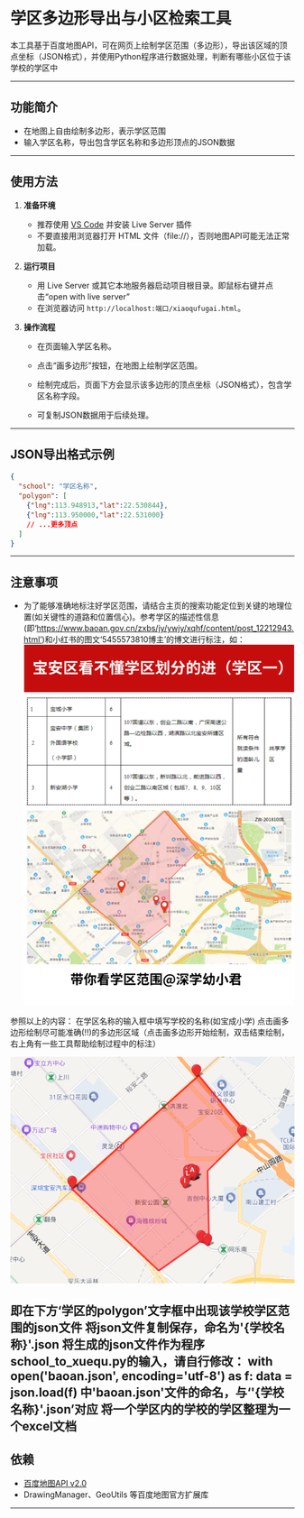 # 学区多边形导出与小区检索工具
本工具基于百度地图API，可在网页上绘制学区范围（多边形），导出该区域的顶点坐标（JSON格式），并使用Python程序进行数据处理，判断有哪些小区位于该学校的学区中

---

## 功能简介

- 在地图上自由绘制多边形，表示学区范围
- 输入学区名称，导出包含学区名称和多边形顶点的JSON数据
---

## 使用方法

1. **准备环境**
   - 推荐使用 [VS Code](https://code.visualstudio.com/) 并安装 Live Server 插件
   - 不要直接用浏览器打开 HTML 文件（file://），否则地图API可能无法正常加载。

2. **运行项目**
   - 用 Live Server 或其它本地服务器启动项目根目录。即鼠标右键并点击“open with live server”
   - 在浏览器访问 `http://localhost:端口/xiaoqufugai.html`。

3. **操作流程**
   - 在页面输入学区名称。

   - 点击“画多边形”按钮，在地图上绘制学区范围。
   - 绘制完成后，页面下方会显示该多边形的顶点坐标（JSON格式），包含学区名称字段。
   - 可复制JSON数据用于后续处理。

---

## JSON导出格式示例
```json
{
  "school": "学区名称",
  "polygon": [
    {"lng":113.948913,"lat":22.530844},
    {"lng":113.950000,"lat":22.531000}
    // ...更多顶点
  ]
}
```

---

## 注意事项

- 为了能够准确地标注好学区范围，请结合主页的搜索功能定位到关键的地理位置(如关键性的道路和位置信心)。参考学区的描述性信息(即‘https://www.baoan.gov.cn/zxbs/jy/ywjy/xqhf/content/post_12212943.html’)和小红书的图文‘5455573810博主’的博文进行标注，如：
![alt text](image.png)

参照以上的内容：
在学区名称的输入框中填写学校的名称(如宝成小学)
点击画多边形绘制尽可能准确(!!)的多边形区域（点击画多边形开始绘制，双击结束绘制，右上角有一些工具帮助绘制过程中的标注）

![alt text](image-1.png)

即在下方‘学区的polygon’文字框中出现该学校学区范围的json文件
将json文件复制保存，命名为'{学校名称}'.json
将生成的json文件作为程序school_to_xuequ.py的输入，请自行修改：
with open('baoan.json', encoding='utf-8') as f:
    data = json.load(f)
中'baoan.json'文件的命名，与‘'{学校名称}'.json’对应
将一个学区内的学校的学区整理为一个excel文档
---

## 依赖

- [百度地图API v2.0](https://lbsyun.baidu.com/)
- DrawingManager、GeoUtils 等百度地图官方扩展库

---
